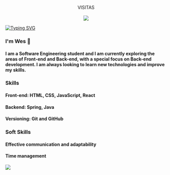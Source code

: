<p align="center"> 
  VISITAS<br> <br>
  <img src="https://profile-counter.glitch.me/weslainesantana/count.svg"/>
</p>

<a href="https://git.io/typing-svg"><img src="https://readme-typing-svg.demolab.com?font=Fira+Code&pause=1000&color=6DDCCF&background=FF52BC00&width=610&lines=Hello World!" alt="Typing SVG" /></a>

### I'm Wes 👋

#### I am a Software Engineering student and I am currently exploring the areas of Front-end and Back-end, with a special focus on Back-end development. I am always looking to learn new technologies and improve my skills. 

### Skills
#### Front-end: HTML, CSS, JavaScript, React
#### Backend: Spring, Java
#### Versioning: Git and GitHub

### Soft Skills
#### Effective communication and adaptability
#### Time management




![](https://github-readme-stats.vercel.app/api/top-langs/?username=weslainesantana&theme=radical)
